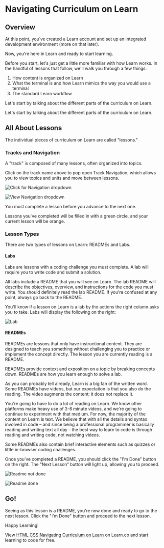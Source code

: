 # Navigating Curriculum on Learn

## Overview

At this point, you've created a Learn account and set up an integrated development environment (more on that later).

Now, you're here in Learn and ready to start learning.

Before you start, let's just get a little more familiar with how Learn works. In the handful of lessons that follow, we'll walk you through a few things:

1. How content is organized on Learn
2. What the terminal is and how Learn mimics the way you would use a terminal 
3. The standard Learn workflow

Let's start by talking about the different parts of the curriculum on Learn.

Let's start by talking about the different parts of the curriculum on Learn.

## All About Lessons

The individual pieces of curriculum on Learn are called "lessons."

### Tracks and Navigation

A "track" is composed of many lessons, often organized into topics.

Click on the track name above to pop open Track Navigation, which allows you to view topics and units and move between lessons. 

![Click for Navigation dropdown](https://curriculum-content.s3.amazonaws.com/intro-to-learn/HowToNavigateCurriculum.png)

![View Navigation dropdown](https://curriculum-content.s3.amazonaws.com/intro-to-learn/ExpandedNav.png)

You must complete a lesson before you advance to the next one.

Lessons you've completed will be filled in with a green circle, and your current lesson will be orange.

### Lesson Types

There are two types of lessons on Learn: READMEs and Labs.

#### Labs

Labs are lessons with a coding challenge you must complete. A lab will require you to write code and submit a solution.

All labs include a README that you will see on Learn. The lab README will describe the objectives, overview, and instructions for the code you must write. You should definitely read the lab README. If you're confused at any point, always go back to the README.

You'll know if a lesson on Learn is a lab by the actions the right column asks you to take. Labs will display the following on the right:

![Lab](https://curriculum-content.s3.amazonaws.com/intro-to-learn/LabLights.png)

#### READMEs

READMEs are lessons that only have instructional content. They are designed to teach you something without challenging you to practice or implement the concept directly. The lesson you are currently reading is a README.

READMEs provide context and exposition on a topic by breaking concepts down. READMEs are how you learn enough to solve a lab.

As you can probably tell already, Learn is a big fan of the written word. Some READMEs have videos, but our expectation is that you also do the reading. The video augments the content; it does not replace it.

You're going to have to do a lot of reading on Learn. We know other platforms make heavy use of 3-6 minute videos, and we're going to continue to experiment with that medium. For now, the majority of the content on Learn is text. We believe that with all the details and syntax involved in code – and since being a professional programmer is basically reading and writing text all day – the best way to learn to code is through reading and writing code, not watching videos.

Some READMEs also contain brief interactive elements such as quizzes or little in-browser coding challenges.

Once you've completed a README, you should click the "I'm Done" button on the right. The "Next Lesson" button will light up, allowing you to proceed.

![Readme not done](https://curriculum-content.s3.amazonaws.com/intro-to-learn/readmeUndone.png)

![Readme done](https://curriculum-content.s3.amazonaws.com/intro-to-learn/readmeDone.png)

## Go!

Seeing as this lesson is a README, you're now done and ready to go to the next lesson. Click the "I'm Done" button and proceed to the next lesson.

Happy Learning!

<p class='util--hide'>View <a href='https://learn.co/lessons/html-css-navigating-curriculum-on-learn'>HTML CSS Navigating Curriculum on Learn </a> on Learn.co and start learning to code for free.</p>
